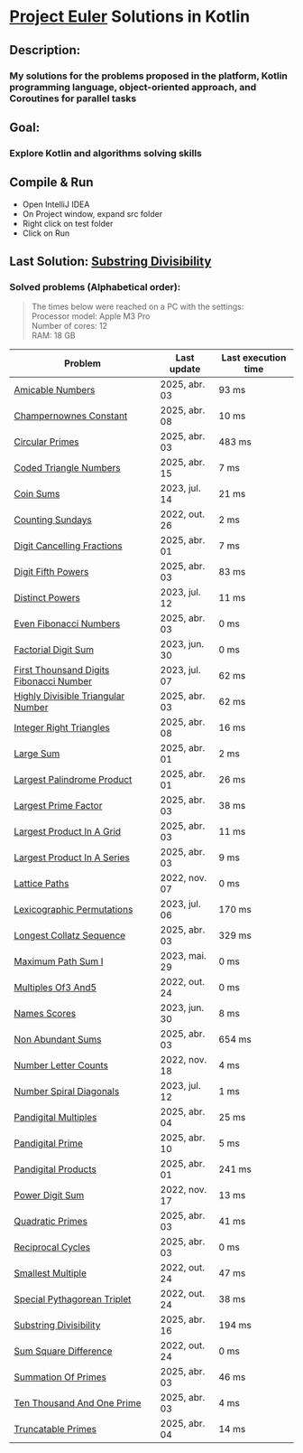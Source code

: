 # [Project Euler](https://projecteuler.net) Solutions in Kotlin

## Description:
### My solutions for the problems proposed in the platform, Kotlin programming language, object-oriented approach, and Coroutines for parallel tasks

## Goal:
### Explore Kotlin and algorithms solving skills

## Compile & Run
- Open IntelliJ IDEA
- On Project window, expand src folder
- Right click on test folder
- Click on Run

## Last Solution: [Substring Divisibility](src/main/kotlin/SubstringDivisibility.kt)

### Solved problems (Alphabetical order):

> The times below were reached on a PC with the settings: <br/>
> Processor model: Apple M3 Pro <br/>
> Number of cores: 12 <br/>
> RAM:  18 GB <br/>

| Problem                                                                                           | Last update   | Last execution time |
|---------------------------------------------------------------------------------------------------|---------------|---------------------|
| [Amicable Numbers](src/main/kotlin/AmicableNumbers.kt)                                            | 2025, abr. 03 | 93 ms               |
| [Champernownes Constant](src/main/kotlin/ChampernownesConstant.kt)                                | 2025, abr. 08 | 10 ms               |
| [Circular Primes](src/main/kotlin/CircularPrimes.kt)                                              | 2025, abr. 03 | 483 ms              |
| [Coded Triangle Numbers](src/main/kotlin/CodedTriangleNumbers.kt)                                 | 2025, abr. 15 | 7 ms                |
| [Coin Sums](src/main/kotlin/CoinSums.kt)                                                          | 2023, jul. 14 | 21 ms               |
| [Counting Sundays](src/main/kotlin/CountingSundays.kt)                                            | 2022, out. 26 | 2 ms                |
| [Digit Cancelling Fractions](src/main/kotlin/DigitCancellingFractions.kt)                         | 2025, abr. 01 | 7 ms                |
| [Digit Fifth Powers](src/main/kotlin/DigitFifthPowers.kt)                                         | 2025, abr. 03 | 83 ms               |
| [Distinct Powers](src/main/kotlin/DistinctPowers.kt)                                              | 2023, jul. 12 | 11 ms               |
| [Even Fibonacci Numbers](src/main/kotlin/EvenFibonacciNumbers.kt)                                 | 2025, abr. 03 | 0 ms                |
| [Factorial Digit Sum](src/main/kotlin/FactorialDigitSum.kt)                                       | 2023, jun. 30 | 0 ms                |
| [First Thounsand Digits Fibonacci Number](src/main/kotlin/FirstThounsandDigitsFibonacciNumber.kt) | 2023, jul. 07 | 62 ms               |
| [Highly Divisible Triangular Number](src/main/kotlin/HighlyDivisibleTriangularNumber.kt)          | 2025, abr. 03 | 62 ms               |
| [Integer Right Triangles](src/main/kotlin/IntegerRightTriangles.kt)                               | 2025, abr. 08 | 16 ms               |
| [Large Sum](src/main/kotlin/LargeSum.kt)                                                          | 2025, abr. 01 | 2 ms                |
| [Largest Palindrome Product](src/main/kotlin/LargestPalindromeProduct.kt)                         | 2025, abr. 01 | 26 ms               |
| [Largest Prime Factor](src/main/kotlin/LargestPrimeFactor.kt)                                     | 2025, abr. 03 | 38 ms               |
| [Largest Product In A Grid](src/main/kotlin/LargestProductInAGrid.kt)                             | 2025, abr. 03 | 11 ms               |
| [Largest Product In A Series](src/main/kotlin/LargestProductInASeries.kt)                         | 2025, abr. 03 | 9 ms                |
| [Lattice Paths](src/main/kotlin/LatticePaths.kt)                                                  | 2022, nov. 07 | 0 ms                |
| [Lexicographic Permutations](src/main/kotlin/LexicographicPermutations.kt)                        | 2023, jul. 06 | 170 ms              |
| [Longest Collatz Sequence](src/main/kotlin/LongestCollatzSequence.kt)                             | 2025, abr. 03 | 329 ms              |
| [Maximum Path Sum I](src/main/kotlin/MaximumPathSumI.kt)                                          | 2023, mai. 29 | 0 ms                |
| [Multiples Of3 And5](src/main/kotlin/MultiplesOf3And5.kt)                                         | 2022, out. 24 | 0 ms                |
| [Names Scores](src/main/kotlin/NamesScores.kt)                                                    | 2023, jun. 30 | 8 ms                |
| [Non Abundant Sums](src/main/kotlin/NonAbundantSums.kt)                                           | 2025, abr. 03 | 654 ms              |
| [Number Letter Counts](src/main/kotlin/NumberLetterCounts.kt)                                     | 2022, nov. 18 | 4 ms                |
| [Number Spiral Diagonals](src/main/kotlin/NumberSpiralDiagonals.kt)                               | 2023, jul. 12 | 1 ms                |
| [Pandigital Multiples](src/main/kotlin/PandigitalMultiples.kt)                                    | 2025, abr. 04 | 25 ms               |
| [Pandigital Prime](src/main/kotlin/PandigitalPrime.kt)                                            | 2025, abr. 10 | 5 ms                |
| [Pandigital Products](src/main/kotlin/PandigitalProducts.kt)                                      | 2025, abr. 01 | 241 ms              |
| [Power Digit Sum](src/main/kotlin/PowerDigitSum.kt)                                               | 2022, nov. 17 | 13 ms               |
| [Quadratic Primes](src/main/kotlin/QuadraticPrimes.kt)                                            | 2025, abr. 03 | 41 ms               |
| [Reciprocal Cycles](src/main/kotlin/ReciprocalCycles.kt)                                          | 2025, abr. 03 | 0 ms                |
| [Smallest Multiple](src/main/kotlin/SmallestMultiple.kt)                                          | 2022, out. 24 | 47 ms               |
| [Special Pythagorean Triplet](src/main/kotlin/SpecialPythagoreanTriplet.kt)                       | 2022, out. 24 | 38 ms               |
| [Substring Divisibility](src/main/kotlin/SubstringDivisibility.kt)                                | 2025, abr. 16 | 194 ms              |
| [Sum Square Difference](src/main/kotlin/SumSquareDifference.kt)                                   | 2022, out. 24 | 0 ms                |
| [Summation Of Primes](src/main/kotlin/SummationOfPrimes.kt)                                       | 2025, abr. 03 | 46 ms               |
| [Ten Thousand And One Prime](src/main/kotlin/TenThousandAndOnePrime.kt)                           | 2025, abr. 03 | 4 ms                |
| [Truncatable Primes](src/main/kotlin/TruncatablePrimes.kt)                                        | 2025, abr. 04 | 14 ms               |
